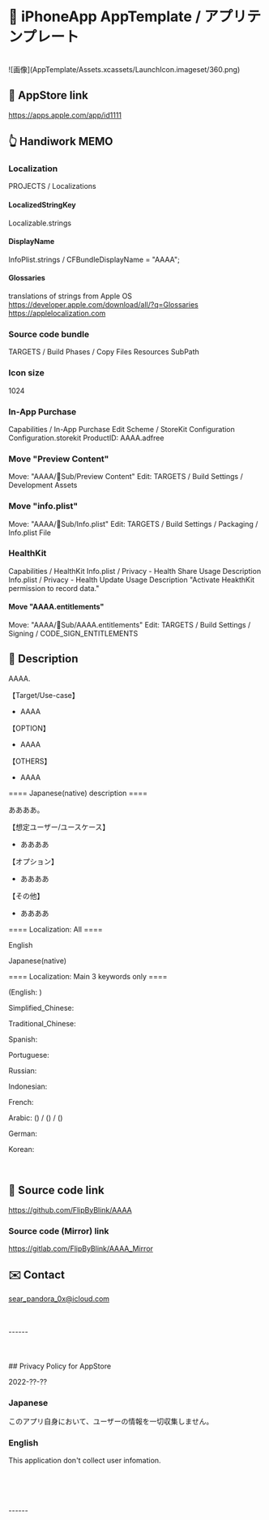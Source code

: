 # 📱 iPhoneApp AppTemplate / アプリテンプレート

<br>
![画像](AppTemplate/Assets.xcassets/LaunchIcon.imageset/360.png)
<br>

## 🔗 AppStore link
https://apps.apple.com/app/id1111

## 👆 Handiwork MEMO
### Localization
PROJECTS / Localizations

#### LocalizedStringKey
Localizable.strings

#### DisplayName
InfoPlist.strings / CFBundleDisplayName = "AAAA";

#### Glossaries
translations of strings from Apple OS
https://developer.apple.com/download/all/?q=Glossaries
https://applelocalization.com

### Source code bundle
TARGETS / Build Phases / Copy Files
Resources
SubPath

### Icon size
1024

### In-App Purchase
Capabilities / In-App Purchase
Edit Scheme / StoreKit Configuration
Configuration.storekit
ProductID: AAAA.adfree

### Move "Preview Content"
Move: "AAAA/🧩Sub/Preview Content"
Edit: TARGETS / Build Settings / Development Assets

### Move "info.plist"
Move: "AAAA/🧩Sub/Info.plist"
Edit: TARGETS / Build Settings / Packaging / Info.plist File

### HealthKit
Capabilities / HealthKit
Info.plist / Privacy - Health Share Usage Description
Info.plist / Privacy - Health Update Usage Description
"Activate HeakthKit permission to record data."

#### Move "AAAA.entitlements"
Move: "AAAA/🧩Sub/AAAA.entitlements"
Edit: TARGETS / Build Settings / Signing / CODE_SIGN_ENTITLEMENTS

## 📄 Description
<!-- Manually sync below text between "/README.md(here)" and "Localizable.strings" and "AppStoreConnect/_/Description". -->
<!--==== English description ====-->
AAAA.

【Target/Use-case】

- AAAA

【OPTION】

- AAAA

【OTHERS】

- AAAA


==== Japanese(native) description ====

ああああ。

【想定ユーザー/ユースケース】

- ああああ

【オプション】

- ああああ

【その他】

- ああああ


==== Localization: All ====

English

Japanese(native)

==== Localization: Main 3 keywords only ====

(English: )

Simplified_Chinese: 

Traditional_Chinese: 

Spanish: 

Portuguese: 

Russian: 

Indonesian: 

French:  

Arabic:  () /  () / ()

German: 

Korean: 

<br>

## 🧰 Source code link
https://github.com/FlipByBlink/AAAA

### Source code (Mirror) link
https://gitlab.com/FlipByBlink/AAAA_Mirror

## ✉️ Contact
sear_pandora_0x@icloud.com

<!-- URL "Support page for AppStore" -->
<!-- https://flipbyblink.github.io/AAAA/ -->
<!-- URL "Privacy Policy for AppStore" -->
<!-- https://flipbyblink.github.io/AAAA/#privacy-policy-for-appstore -->

<br>
<br>
------
<br>
<br>
<br>
<br>
## Privacy Policy for AppStore


2022-??-??


### Japanese

このアプリ自身において、ユーザーの情報を一切収集しません。


### English

This application don't collect user infomation.


<br>
<br>
<br>
<br>
------
<br>
<br>
